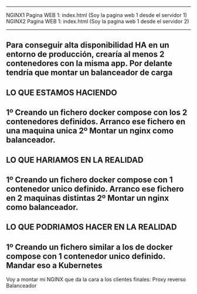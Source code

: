 ------------------------------------------------
NGINX1 Pagina WEB 1: index.html (Soy la pagina web 1 desde el servidor 1)
NGINX2 Pagina WEB 1: index.html (Soy la pagina web 1 desde el servidor 2)

------------
Para conseguir alta disponibilidad HA en un entorno de producción, crearía al menos 2 contenedores con la misma app.
Por delante tendría que montar un balanceador de carga
-----------------------
LO QUE ESTAMOS HACIENDO
-----------------------
1º Creando un fichero docker compose con los 2 contenedores definidos.
    Arranco ese fichero en una maquina unica
2º Montar un nginx como balanceador.
-------------------------------
LO QUE HARIAMOS EN LA REALIDAD
-------------------------------
1º Creando un fichero docker compose con 1 contenedor unico definido.
    Arranco ese fichero en 2 maquinas distintas
2º Montar un nginx como balanceador.
-------------------------------
LO QUE PODRIAMOS HACER EN LA REALIDAD
-------------------------------
1º Creando un fichero similar a los de docker compose con 1 contenedor unico definido.
    Mandar eso a Kubernetes
------------

Voy a montar mi NGINX que da la cara a los clientes finales:
    Proxy reverso
    Balanceador